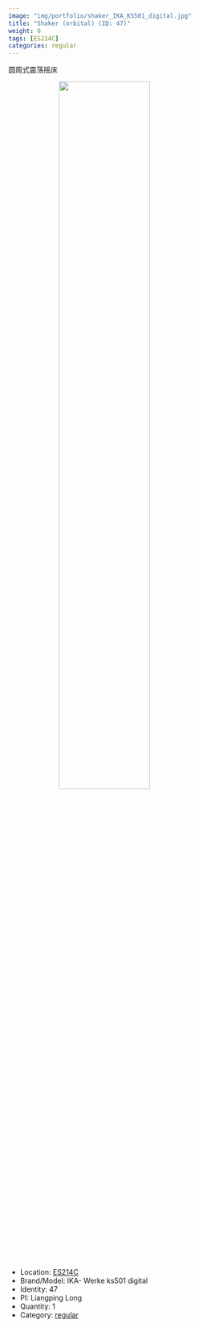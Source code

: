 ```yaml
---
image: "img/portfolio/shaker_IKA_KS501_digital.jpg"
title: "Shaker (orbital) (ID: 47)"
weight: 0
tags: [ES214C]
categories: regular
---
```


圆周式震荡摇床

<!--more-->

<img src="../../img/portfolio/shaker_IKA_KS501_digital.jpg" width="60%" style="display: block; margin: auto;">

- Location: [ES214C](../../tags/es214c)
- Brand/Model: IKA- Werke ks501 digital
- Identity: 47
- PI: Liangping Long
- Quantity: 1
- Category: [regular](../../categories/regular)






